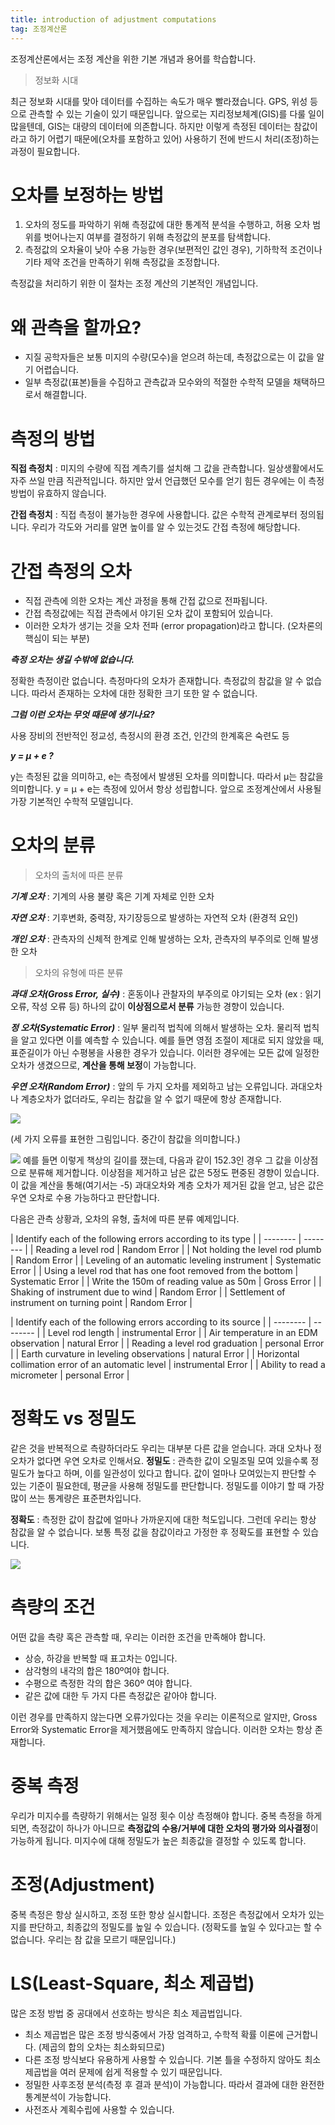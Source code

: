 ```yaml
---
title: introduction of adjustment computations
tag: 조정계산론
---
```


조정계산론에서는 조정 계산을 위한 기본 개념과 용어를 학습합니다.

> 정보화 시대
>

최근 정보화 시대를 맞아 데이터를 수집하는 속도가 매우 빨라졌습니다.  GPS, 위성 등으로 관측할 수 있는 기술이 있기 때문입니다. 앞으로는 지리정보체계(GIS)를 다룰 일이 많을텐데, GIS는 대량의 데이터에 의존합니다.
하지만 이렇게 측정된 데이터는 참값이라고 하기 어렵기 때문에(오차를 포함하고 있어) 사용하기 전에 반드시 처리(조정)하는 과정이 필요합니다.

# 오차를 보정하는 방법
1. 오차의 정도를 파악하기 위해 측정값에 대한 통계적 분석을 수행하고, 허용 오차 범위를 벗어나는지 여부를 결정하기 위해 측정값의 분포를 탐색합니다.
2. 측정값의 오차율이 낮아 수용 가능한 경우(보편적인 값인 경우), 기하학적 조건이나 기타 제약 조건을 만족하기 위해 측정값을 조정합니다.

측정값을 처리하기 위한 이 절차는 조정 계산의 기본적인 개념입니다.

# 왜 관측을 할까요?
*  지질 공학자들은 보통 미지의 수량(모수)을 얻으려 하는데, 측정값으로는 이 값을 알기 어렵습니다.
* 일부 측정값(표본)들을 수집하고 관측값과 모수와의 적절한 수학적 모델을 채택하므로서 해결합니다.

# 측정의 방법
**직접 측정치** : 
미지의 수량에 직접 계측기를 설치해 그 값을 관측합니다. 일상생활에서도 자주 쓰일 만큼 직관적입니다. 하지만 앞서 언급했던 모수를 얻기 힘든 경우에는 이 측정 방법이 유효하지 않습니다.

**간접 측정치** : 
직접 측정이 불가능한 경우에 사용합니다. 값은 수학적 관계로부터 정의됩니다. 우리가 각도와 거리를 알면 높이를 알 수 있는것도 간접 측정에 해당합니다.

# 간접 측정의 오차
* 직접 관측에 의한 오차는 계산 과정을 통해 간접 값으로 전파됩니다.
* 간접 측정값에는 직접 관측에서 야기된 오차 값이 포함되어 있습니다.
* 이러한 오차가 생기는 것을 오차 전파 (error propagation)라고 합니다. (오차론의 핵심이 되는 부분)

***측정 오차는 생길 수밖에 없습니다.***

정확한 측정이란 없습니다.
측정마다의 오차가 존재합니다.
측정값의 참값을 알 수 없습니다.
따라서 존재하는 오차에 대한 정확한 크기 또한 알 수 없습니다.

***그럼 이런 오차는 무엇 때문에 생기나요?***

사용 장비의 전반적인 정교성, 측정시의 환경 조건, 인간의 한계혹은 숙련도 등

***y = μ + e ?***

y는 측정된 값을 의미하고, e는 측정에서 발생된 오차를 의미합니다. 따라서 μ는 참값을 의미합니다.
y = μ + e는 측정에 있어서 항상 성립합니다.
앞으로 조정계산에서 사용될 가장 기본적인 수학적 모델입니다.

# 오차의 분류

> 오차의 출처에 따른 분류
>

***기계 오차*** : 
 기계의 사용 불량 혹은 기계 자체로 인한 오차

***자연 오차*** : 
 기후변화, 중력장, 자기장등으로 발생하는 자연적 오차 (환경적 요인)

***개인 오차*** : 
관측자의 신체적 한계로 인해 발생하는 오차, 관측자의 부주의로 인해 발생한 오차


> 오차의 유형에 따른 분류
>

***과대 오차(Gross Error, 실수)*** :
혼동이나 관찰자의 부주의로 야기되는 오차 (ex : 읽기  오류, 작성 오류 등)
하나의 값이 **이상점으로서 분류** 가능한 경향이 있습니다.

***정 오차(Systematic Error)*** :
일부 물리적 법칙에 의해서 발생하는 오차. 물리적 법칙을 알고 있다면 이를 예측할 수 있습니다.
예를 들면 영점 조절이 제대로 되지 않았을 때, 표준길이가 아닌 수평봉을 사용한 경우가 있습니다.
이러한 경우에는 모든 값에 일정한 오차가 생겼으므로, **계산을 통해 보정**이 가능합니다.

***우연 오차(Random Error)*** : 
앞의 두 가지 오차를 제외하고 남는 오류입니다. 과대오차나 계층오차가 없더라도, 우리는 참값을 알 수 없기 때문에 항상 존재합니다.

![](https://i.ibb.co/vhYdQ31/type-of-errors.jpg)


(세 가지 오류를 표현한 그림입니다. 중간이 참값을 의미합니다.)

![](https://i.ibb.co/d7TdhZb/1.jpg)
예를 들면 이렇게 책상의 길이를 쟀는데,  다음과 같이 152.3인 경우 그 값을 이상점으로 분류해 제거합니다.
이상점을 제거하고 남은 값은 5정도 편중된 경향이 있습니다. 이 값을 계산을 통해(여기서는 -5) 과대오차와 계층 오차가 제거된 값을 얻고, 남은 값은 우연 오차로 수용 가능하다고 판단합니다.

다음은 관측 상황과, 오차의 유형, 출처에 따른 분류 예제입니다.

| Identify each of the following errors according to its type |
| -------- | -------- | 
| Reading a level rod | Random Error | 
| Not holding the level rod plumb | Random Error |
| Leveling of an automatic leveling instrument | Systematic Error |
| Using a level rod that has one foot removed from the bottom | Systematic Error |
| Write the 150m of reading value as 50m | Gross Error |
| Shaking of instrument due to wind | Random Error |
| Settlement of instrument on turning point | Random Error |

| Identify each of the following errors according to its source |
| -------- | -------- | 
| Level rod length | instrumental Error | 
| Air temperature in an EDM observation | natural Error |
| Reading a level rod graduation | personal Error |
| Earth curvature in leveling observations | natural Error |
| Horizontal collimation error of an automatic level | instrumental Error |
| Ability to read a micrometer | personal Error |

# 정확도 vs 정밀도
같은 것을 반복적으로 측량하더라도 우리는 대부분 다른 값을 얻습니다. 과대 오차나 정 오차가 없다면 우연 오차로 인해서요.
**정밀도** : 
관측한 값이 오밀조밀 모여 있을수록 정밀도가 높다고 하며, 이를 일관성이 있다고 합니다. 값이 얼마나 모여있는지 판단할 수 있는 기준이 필요한데, 평균을 사용해 정밀도를 판단합니다.
정밀도를 이야기 할 때 가장 많이 쓰는 통계량은 표준편차입니다.

**정확도** : 
측정한 값이 참값에 얼마나 가까운지에 대한 척도입니다. 그런데 우리는 항상 참값을 알 수 없습니다. 보통 특정 값을 참값이라고 가정한 후 정확도를 표현할 수 있습니다.

![](https://i.ibb.co/tzxbzCt/pre-acc.jpg)

# 측량의 조건
어떤 값을 측량 혹은 관측할 때, 우리는 이러한 조건을 만족해야 합니다.
* 상승, 하강을 반복할 때 표고차는 0입니다.
* 삼각형의 내각의 합은 180º여야 합니다.
* 수평으로 측정한 각의 합은 360º 여야 합니다.
* 같은 값에 대한 두 가지 다른 측정값은 같아야 합니다.

이런 경우를 만족하지 않는다면 오류가있다는 것을 우리는 이론적으로 알지만, Gross Error와 Systematic Error을 제거했음에도 만족하지 않습니다. 이러한 오차는 항상 존재합니다.

# 중복 측정
우리가 미지수를 측량하기 위해서는 일정 횟수 이상 측정해야 합니다.
중복 측정을 하게 되면, 측정값이 하나가 아니므로 **측정값의 수용/거부에 대한 오차의 평가와 의사결정**이 가능하게 됩니다.
미지수에 대해 정밀도가 높은 최종값을 결정할 수 있도록 합니다.

# 조정(Adjustment)
중복 측정은 항상 실시하고, 조정 또한 항상 실시합니다.
조정은 측정값에서 오차가 있는지를 판단하고, 최종값의 정밀도를 높일 수 있습니다. (정확도를 높일 수 있다고는 할 수 없습니다. 우리는 참 값을 모르기 때문입니다.)

# LS(Least-Square, 최소 제곱법)
많은 조정 방법 중 공대에서 선호하는 방식은 최소 제곱법입니다.
* 최소 제곱법은 많은 조정 방식중에서 가장 엄격하고, 수학적 확률 이론에 근거합니다. (제곱의 합의 오차는 최소화되므로)
* 다른 조정 방식보다 유용하게 사용할 수 있습니다. 기본 틀을 수정하지 않아도 최소제곱법을 여러 문제에 쉽게 적용할 수 있기 때문입니다.
* 정밀한 사후조정 분석(측정 후 결과 분석)이 가능합니다. 따라서 결과에 대한 완전한 통계분석이 가능합니다.
* 사전조사 계획수립에 사용할 수 있습니다.
